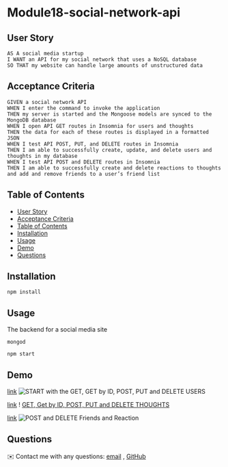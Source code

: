 <!-- @format -->

# Module18-social-network-api

## User Story

```
AS A social media startup
I WANT an API for my social network that uses a NoSQL database
SO THAT my website can handle large amounts of unstructured data
```

## Acceptance Criteria

```
GIVEN a social network API
WHEN I enter the command to invoke the application
THEN my server is started and the Mongoose models are synced to the MongoDB database
WHEN I open API GET routes in Insomnia for users and thoughts
THEN the data for each of these routes is displayed in a formatted JSON
WHEN I test API POST, PUT, and DELETE routes in Insomnia
THEN I am able to successfully create, update, and delete users and thoughts in my database
WHEN I test API POST and DELETE routes in Insomnia
THEN I am able to successfully create and delete reactions to thoughts and add and remove friends to a user’s friend list
```

## Table of Contents

- [User Story](#user-story)
- [Acceptance Criteria](#acceptance-criteria)
- [Table of Contents](#table-of-contents)
- [Installation](#installation)
- [Usage](#usage)
- [Demo](#demo)
- [Questions](#questions)

## Installation

`npm install`

## Usage

The backend for a social media site

`mongod`

`npm start`

## Demo

[link](https://drive.google.com/file/d/1Jixb3fa1gvEgodBXg19Xuh7LX3UC1EQt/view)
![START with the GET, GET by ID, POST, PUT and DELETE USERS](./Demo/demo-clips/UserRoutes-Mod18.gifUserRoutes-Mod18.gif)

[link](https://drive.google.com/file/d/1HFIDlYLsJtnLvh-OZJw9UkUYBvJH1lXH/view)
! [GET, Get by ID, POST, PUT and DELETE THOUGHTS](./Demo/demo-clips/thoughtRoutes-Mod18.gif)

[link](https://drive.google.com/file/d/1QKQQO9uhWKXiJ4dmvjCue_Cj6g-efhho/view)
![POST and DELETE Friends and Reaction](./Demo/demo-clips/POST%20and%20DELETE%20Friends%20and%20reactions-Mod18.gif)

## Questions

✉️ Contact me with any questions: [email](mailto:amartinezjr7@gmail.com) , [GitHub](https://github.com/amartinezjr7)<br />
